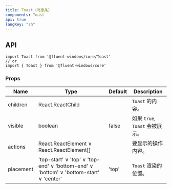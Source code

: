 ```yaml
---
title: Toast（消息条）
components: Toast
api: true
langKey: "zh"
---
```


## API

```
import Toast from '@fluent-windows/core/Toast'
// or
import { Toast } from '@fluent-windows/core'
```

### Props

| Name | Type | Default | Description |
| --- | --- | --- | --- |
| children | React.ReactChild |  | `Toast` 的内容。 |
| visible | boolean | false | 如果 `true`, `Toast` 会被展示。 |
| actions | React.ReactElement &or; React.ReactElement[] |  | 要显示的操作内容。 |
| placement | 'top-start' &or; 'top' &or; 'top-end' &or; 'bottom-end' &or; 'bottom' &or; 'bottom-start' &or; 'center' | 'top' | `Toast` 渲染的位置。 |
